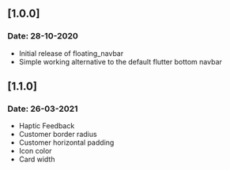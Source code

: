 ## [1.0.0]
### Date: 28-10-2020

* Initial release of floating_navbar
* Simple working alternative to the default flutter bottom navbar

## [1.1.0]
### Date: 26-03-2021

* Haptic Feedback
* Customer border radius
* Customer horizontal padding
* Icon color
* Card width
